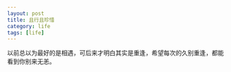 ```yaml
---
layout: post
title: 且行且珍惜
category: life
tags: [life]
---
```

以前总以为最好的是相遇，可后来才明白其实是重逢，希望每次的久别重逢，都能看到你别来无恙。
